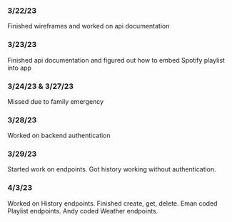 ### 3/22/23
Finished wireframes and worked on api documentation

### 3/23/23
Finished api documentation and figured out how to embed Spotify playlist into app

### 3/24/23 & 3/27/23
Missed due to family emergency

### 3/28/23
Worked on backend authentication

### 3/29/23
Started work on endpoints. Got history working without authentication.

### 4/3/23
Worked on History endpoints. Finished create, get, delete.
Eman coded Playlist endpoints.
Andy coded Weather endpoints.
